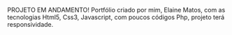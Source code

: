 PROJETO EM ANDAMENTO!
Portfólio criado por mim, Elaine Matos, com as tecnologias Html5, Css3, Javascript, com poucos códigos Php, projeto terá responsividade.